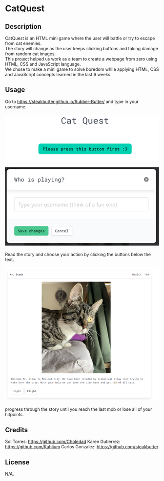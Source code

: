 # CatQuest

## Description

CatQuest is an HTML mini game where the user will battle or try to escape from cat enemies.<br>
The story will change as the user keeps clicking buttons and taking damage from random cat images. <br>
This project helped us work as a team to create a webpage from zero using HTML, CSS and JavaScript language. <br>
We chose to make a mini game to solve boredom while applying HTML, CSS and JavaScript concepts learned in the last 6 weeks.  


## Usage

Go to https://steakbutter.github.io/Rubber-Butter/ and type in your username. <br> <br>
![alt text](assets/images/username.png)  <br> <br>
 ![alt text](<assets/images/type in.png>) <br> <br> 
Read the story and choose your action by clicking the buttons below the text. <br> <br>
 ![alt text](<assets/images/homepage catquest.png>)  <br> <br>
progress through the story until you reach the last mob or lose all of your hitpoints. 

## Credits

Sol Torres: https://github.com/Choledad
Karen Gutierrez: https://github.com/Kahlium
Carlos Gonzalez: https://github.com/steakbutter

## License

N/A.



